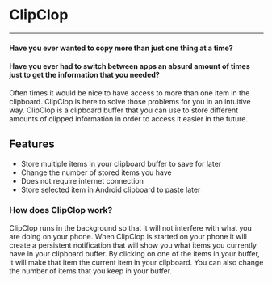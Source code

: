 # ClipClop
___
#### Have you ever wanted to copy more than just one thing at a time?
#### Have you ever had to switch between apps an absurd amount of times just to get the information that you needed?
Often times it would be nice to have access to more than one item in the clipboard. ClipClop is here to solve those problems for you in an intuitive way. ClipClop is a clipboard buffer that you can use to store different amounts of clipped information in order to access it easier in the future.

## Features
* Store multiple items in your clipboard buffer to save for later 
* Change the number of stored items you have
* Does not require internet connection
* Store selected item in Android clipboard to paste later




### How does ClipClop work?
ClipClop runs in the background so that it will not interfere with what you are doing on your phone. When ClipClop is started on your phone it will create a persistent notification that will show you what items you currently have in your clipboard buffer. By clicking on one of the items in your buffer, it will make that item the current item in your clipboard. You can also change the number of items that you keep in your buffer.